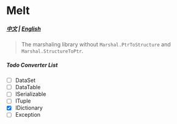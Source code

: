 # Melt
##### [中文](./docs/readme.zh-tw.md) | [English](./docs/readme.en-us.md)

> The marshaling library without ```Marshal.PtrToStructure``` and ```Marshal.StructureToPtr```.

##### Todo Converter List
- [ ] DataSet
- [ ] DataTable
- [ ] ISerializable 
- [ ] ITuple
- [x] IDictionary
- [ ] Exception